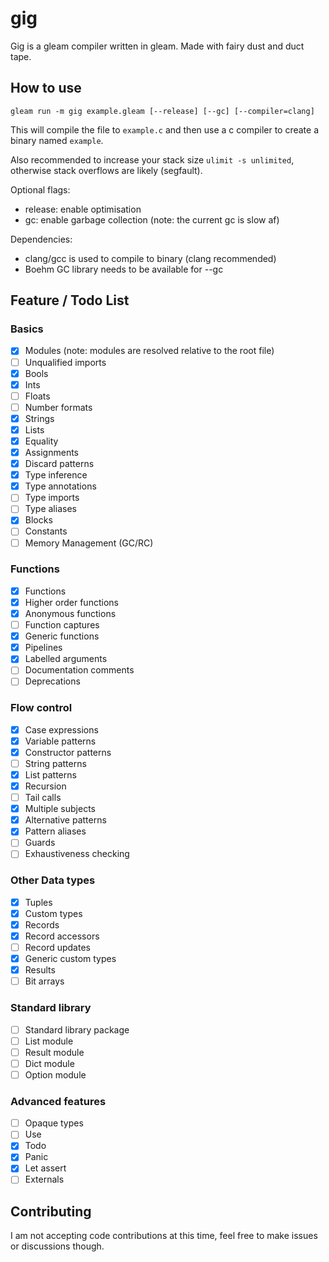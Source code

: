 # gig

Gig is a gleam compiler written in gleam. Made with fairy dust and duct tape.

## How to use

`gleam run -m gig example.gleam [--release] [--gc] [--compiler=clang]`

This will compile the file to `example.c` and then use a c compiler to create a binary named `example`.

Also recommended to increase your stack size `ulimit -s unlimited`, otherwise stack overflows are likely (segfault).

Optional flags:
- release: enable optimisation
- gc: enable garbage collection (note: the current gc is slow af)

Dependencies:
- clang/gcc is used to compile to binary (clang recommended)
- Boehm GC library needs to be available for --gc

## Feature / Todo List

### Basics

- [x] Modules (note: modules are resolved relative to the root file)
- [ ] Unqualified imports
- [x] Bools
- [x] Ints
- [ ] Floats
- [ ] Number formats
- [x] Strings
- [x] Lists
- [x] Equality
- [x] Assignments
- [x] Discard patterns
- [x] Type inference
- [x] Type annotations
- [ ] Type imports
- [ ] Type aliases
- [x] Blocks
- [ ] Constants
- [ ] Memory Management (GC/RC)

### Functions

- [x] Functions
- [x] Higher order functions
- [x] Anonymous functions
- [ ] Function captures
- [x] Generic functions
- [x] Pipelines
- [x] Labelled arguments
- [ ] Documentation comments
- [ ] Deprecations

### Flow control

- [x] Case expressions
- [x] Variable patterns
- [x] Constructor patterns
- [ ] String patterns
- [x] List patterns
- [x] Recursion
- [ ] Tail calls
- [x] Multiple subjects
- [x] Alternative patterns
- [x] Pattern aliases
- [ ] Guards
- [ ] Exhaustiveness checking

### Other Data types

- [x] Tuples
- [x] Custom types
- [x] Records
- [x] Record accessors
- [ ] Record updates
- [x] Generic custom types
- [x] Results
- [ ] Bit arrays

### Standard library

- [ ] Standard library package
- [ ] List module
- [ ] Result module
- [ ] Dict module
- [ ] Option module

### Advanced features

- [ ] Opaque types
- [ ] Use
- [x] Todo
- [x] Panic
- [x] Let assert
- [ ] Externals

## Contributing

I am not accepting code contributions at this time, feel free to make issues or discussions though.
